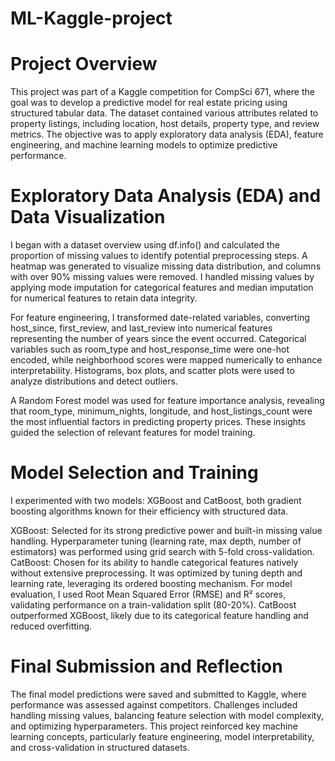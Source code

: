 # ML-Kaggle-project
# Project Overview
This project was part of a Kaggle competition for CompSci 671, where the goal was to develop a predictive model for real estate pricing using structured tabular data. The dataset contained various attributes related to property listings, including location, host details, property type, and review metrics. The objective was to apply exploratory data analysis (EDA), feature engineering, and machine learning models to optimize predictive performance.

# Exploratory Data Analysis (EDA) and Data Visualization
I began with a dataset overview using df.info() and calculated the proportion of missing values to identify potential preprocessing steps. A heatmap was generated to visualize missing data distribution, and columns with over 90% missing values were removed. I handled missing values by applying mode imputation for categorical features and median imputation for numerical features to retain data integrity.

For feature engineering, I transformed date-related variables, converting host_since, first_review, and last_review into numerical features representing the number of years since the event occurred. Categorical variables such as room_type and host_response_time were one-hot encoded, while neighborhood scores were mapped numerically to enhance interpretability. Histograms, box plots, and scatter plots were used to analyze distributions and detect outliers.

A Random Forest model was used for feature importance analysis, revealing that room_type, minimum_nights, longitude, and host_listings_count were the most influential factors in predicting property prices. These insights guided the selection of relevant features for model training.

# Model Selection and Training
I experimented with two models: XGBoost and CatBoost, both gradient boosting algorithms known for their efficiency with structured data.

XGBoost: Selected for its strong predictive power and built-in missing value handling. Hyperparameter tuning (learning rate, max depth, number of estimators) was performed using grid search with 5-fold cross-validation.
CatBoost: Chosen for its ability to handle categorical features natively without extensive preprocessing. It was optimized by tuning depth and learning rate, leveraging its ordered boosting mechanism.
For model evaluation, I used Root Mean Squared Error (RMSE) and R² scores, validating performance on a train-validation split (80-20%). CatBoost outperformed XGBoost, likely due to its categorical feature handling and reduced overfitting.

# Final Submission and Reflection
The final model predictions were saved and submitted to Kaggle, where performance was assessed against competitors. Challenges included handling missing values, balancing feature selection with model complexity, and optimizing hyperparameters. This project reinforced key machine learning concepts, particularly feature engineering, model interpretability, and cross-validation in structured datasets.
